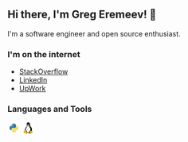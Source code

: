 ## Hi there, I'm Greg Eremeev! 👋

I'm a software engineer and open source enthusiast.

### I'm on the internet

- [StackOverflow](https://stackoverflow.com/users/2699806/greg-eremeev)
- [LinkedIn](https://www.linkedin.com/in/greg-eremeev-17531a8b/)
- [UpWork](https://www.upwork.com/freelancers/~018a2941b70ae8135d)

### Languages and Tools

<code><img height="25" src="https://raw.githubusercontent.com/github/explore/80688e429a7d4ef2fca1e82350fe8e3517d3494d/topics/python/python.png"></code>
<code><img height="25" src="https://raw.githubusercontent.com/github/explore/80688e429a7d4ef2fca1e82350fe8e3517d3494d/topics/linux/linux.png"></code>

